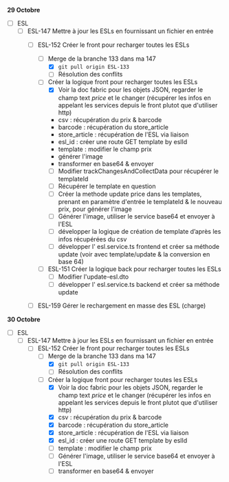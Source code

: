 **29 Octobre**
- [ ] ESL
    - [ ] ESL-147 Mettre à jour les ESLs en fournissant un fichier en entrée
        - [ ] ESL-152 Créer le front pour recharger toutes les ESLs
            - [ ] Merge de la branche 133 dans ma 147   
                - [x] ```git pull origin ESL-133```   
                - [ ] Résolution des conflits
            - [ ] Créer la logique front pour recharger toutes les ESLs
                - [x] Voir la doc fabric pour les objets JSON, regarder le champ text $price$ et le changer
                (récupérer les infos en appelant les services depuis le front plutot que d'utiliser http)
                - csv : récupération du prix & barcode
                - barcode : récupération du store_article
                - store_article : récupération de l'ESL via liaison
                - esl_id : créer une route GET template by eslId
                - template : modifier le champ prix
                - générer l'image
                - transformer en base64 & envoyer
                - [ ] Modifier trackChangesAndCollectData pour récupérer le templateId
                - [ ] Récupérer le template en question
                - [ ] Créer la methode update price dans les templates, prenant en paramètre d'entrée le templateId & le nouveau prix, pour générer l'image
                - [ ] Générer l'image, utiliser le service base64 et envoyer à l'ESL
                - [ ] développer la logique de création de template d’après les infos récupérées du csv
                - [ ] développer l' esl.service.ts frontend et créer sa méthode update (voir avec template/update & la conversion en base 64)
            - [ ] ESL-151 Créer la logique back pour recharger toutes les ESLs
                - [ ] Modifier l'update-esl.dto
                - [ ] développer l' esl.service.ts backend et créer sa méthode update
        - [ ] ESL-159 Gérer le rechargement en masse des ESL (charge)


**30 Octobre**
- [ ] ESL
    - [ ] ESL-147 Mettre à jour les ESLs en fournissant un fichier en entrée
        - [ ] ESL-152 Créer le front pour recharger toutes les ESLs
            - [ ] Merge de la branche 133 dans ma 147   
                - [x] ```git pull origin ESL-133```   
                - [ ] Résolution des conflits
            - [ ] Créer la logique front pour recharger toutes les ESLs
                - [x] Voir la doc fabric pour les objets JSON, regarder le champ text $price$ et le changer
                (récupérer les infos en appelant les services depuis le front plutot que d'utiliser http)
                - [x] csv : récupération du prix & barcode
                - [x] barcode : récupération du store_article
                - [x] store_article : récupération de l'ESL via liaison
                - [x] esl_id : créer une route GET template by eslId
                - [ ] template : modifier le champ prix
                - [ ] Générer l'image, utiliser le service base64 et envoyer à l'ESL
                - [ ] transformer en base64 & envoyer